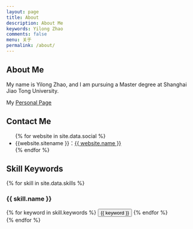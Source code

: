 ```yaml
---
layout: page
title: About
description: About Me
keywords: Yilong Zhao
comments: false
menu: 关于
permalink: /about/
---
```


<!--<p>About <a href="{{"/resume/resume/index.html" | prepend: site.baseurl}}">ME</a></p>-->
## About Me

<p>My name is Yilong Zhao, and I am pursuing a Master degree at Shanghai Jiao Tong University.</p>
<p>My <a href="{{"/page/" | prepend: site.baseurl}}"><u>Personal Page</u></a></p>

## Contact Me

<ul>
{% for website in site.data.social %}
<li>{{website.sitename }}：<a href="{{ website.url }}" target="_blank"><u>{{ website.name }}</u></a></li>
{% endfor %}
</ul>


## Skill Keywords

{% for skill in site.data.skills %}
### {{ skill.name }}
<div class="btn-inline">
{% for keyword in skill.keywords %}
<button class="btn btn-outline" type="button">{{ keyword }}</button>
{% endfor %}
</div>
{% endfor %}
